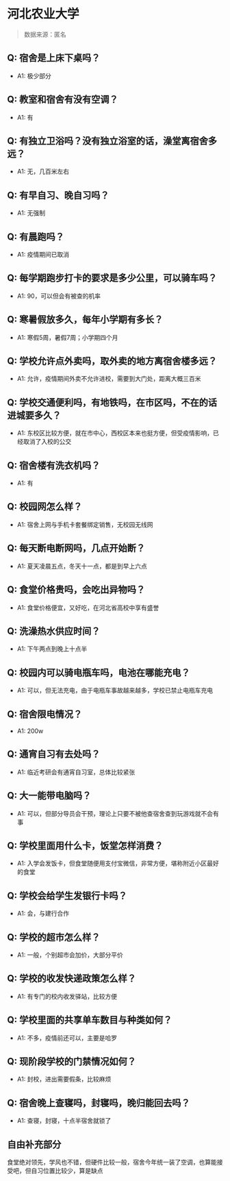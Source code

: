 # 河北农业大学

> 数据来源：匿名

## Q: 宿舍是上床下桌吗？

- A1: 极少部分

## Q: 教室和宿舍有没有空调？

- A1: 有

## Q: 有独立卫浴吗？没有独立浴室的话，澡堂离宿舍多远？

- A1: 无，几百米左右

## Q: 有早自习、晚自习吗？

- A1: 无强制

## Q: 有晨跑吗？

- A1: 疫情期间已取消

## Q: 每学期跑步打卡的要求是多少公里，可以骑车吗？

- A1: 90，可以但会有被查的机率

## Q: 寒暑假放多久，每年小学期有多长？

- A1: 寒假5周，暑假7周；小学期四个月

## Q: 学校允许点外卖吗，取外卖的地方离宿舍楼多远？

- A1: 允许，疫情期间外卖不允许进校，需要到大门处，距离大概三百米

## Q: 学校交通便利吗，有地铁吗，在市区吗，不在的话进城要多久？

- A1: 东校区比较方便，就在市中心，西校区本来也挺方便，但受疫情影响，已经取消了入校的公交

## Q: 宿舍楼有洗衣机吗？

- A1: 有

## Q: 校园网怎么样？

- A1: 宿舍上网与手机卡套餐绑定销售，无校园无线网

## Q: 每天断电断网吗，几点开始断？

- A1: 夏天凌晨五点，冬天十一点，都是到早上六点

## Q: 食堂价格贵吗，会吃出异物吗？

- A1: 食堂价格便宜，又好吃，在河北省高校中享有盛誉

## Q: 洗澡热水供应时间？

- A1: 下午两点到晚上十点半

## Q: 校园内可以骑电瓶车吗，电池在哪能充电？

- A1: 可以，但无法充电，由于电瓶车事故越来越多，学校已禁止电瓶车充电

## Q: 宿舍限电情况？

- A1: 200w

## Q: 通宵自习有去处吗？

- A1: 临近考研会有通宵自习室，总体比较紧张

## Q: 大一能带电脑吗？

- A1: 可以，但部分导员会干预，理论上只要不被他查宿舍查到玩游戏就不会有事

## Q: 学校里面用什么卡，饭堂怎样消费？

- A1: 入学会发饭卡，但食堂随便用支付宝微信，非常方便，堪称附近小区最好的食堂

## Q: 学校会给学生发银行卡吗？

- A1: 会，与建行合作

## Q: 学校的超市怎么样？

- A1: 一般，个别超市会加价，大部分平价

## Q: 学校的收发快递政策怎么样？

- A1: 有专门的校内收发驿站，比较方便

## Q: 学校里面的共享单车数目与种类如何？

- A1: 不多，疫情前还可以，主要是哈罗

## Q: 现阶段学校的门禁情况如何？

- A1: 封校，进出需要假条，比较麻烦

## Q: 宿舍晚上查寝吗，封寝吗，晚归能回去吗？

- A1: 查寝，封寝，十点半宿舍就锁了

## 自由补充部分

食堂绝对领先，学风也不错，但硬件比较一般，宿舍今年统一装了空调，也算能接受吧，但自习位置比较少，算是缺点